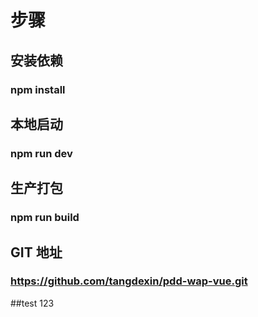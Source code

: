 # 步骤
## 安装依赖
### npm install
## 本地启动
### npm run dev
## 生产打包
### npm run build
## GIT 地址
### https://github.com/tangdexin/pdd-wap-vue.git

##test 123
